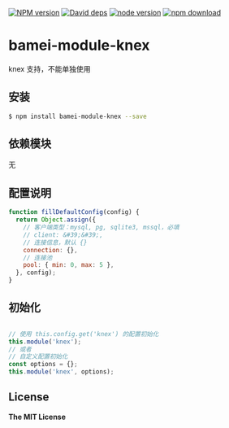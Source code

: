 [![NPM version][npm-image]][npm-url]
[![David deps][david-image]][david-url]
[![node version][node-image]][node-url]
[![npm download][download-image]][download-url]

[npm-image]: https://img.shields.io/npm/v/bamei-module-knex.svg?style=flat-square
[npm-url]: https://npmjs.org/package/bamei-module-knex
[david-image]: https://img.shields.io/david/leizongmin/bamei.svg?style=flat-square
[david-url]: https://david-dm.org/leizongmin/bamei
[node-image]: https://img.shields.io/badge/node.js-%3E=_4.0-green.svg?style=flat-square
[node-url]: http://nodejs.org/download/
[download-image]: https://img.shields.io/npm/dm/bamei-module-knex.svg?style=flat-square
[download-url]: https://npmjs.org/package/bamei-module-knex

# bamei-module-knex

knex 支持，不能单独使用

## 安装

```bash
$ npm install bamei-module-knex --save
```

## 依赖模块

无


## 配置说明

```javascript
function fillDefaultConfig(config) {
  return Object.assign({
    // 客户端类型：mysql, pg, sqlite3, mssql，必填
    // client: &#39;&#39;,
    // 连接信息，默认 {}
    connection: {},
    // 连接池
    pool: { min: 0, max: 5 },
  }, config);
}
```

## 初始化

```javascript

// 使用 this.config.get('knex') 的配置初始化
this.module('knex');
// 或者
// 自定义配置初始化
const options = {};
this.module('knex', options);
```

## License

**The MIT License**
